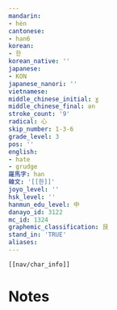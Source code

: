```yaml
---
mandarin:
- hèn
cantonese:
- han6
korean:
- 한
korean_native: ''
japanese:
- KON
japanese_nanori: ''
vietnamese:
middle_chinese_initial: ɣ
middle_chinese_final: ən
stroke_count: '9'
radical: 心
skip_number: 1-3-6
grade_level: 3
pos: ''
english:
- hate
- grudge
羅馬字: han
韓文: '[[한]]'
joyo_level: ''
hsk_level: ''
hanmun_edu_level: 中
danayo_id: 3122
mc_id: 1324
graphemic_classification: 艮
stand_in: 'TRUE'
aliases:
---
```

```meta-bind-embed
[[nav/char_info]]
```

# Notes
